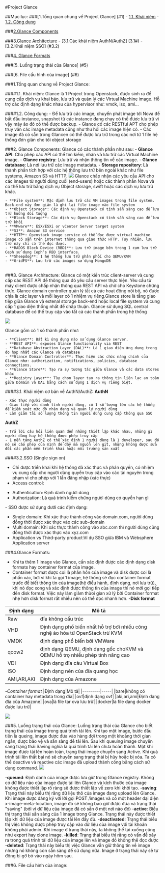 #Project Glance

##Mục lục:
###[1.Tổng quan chung về Project Glance] (#1)
	- [1.1. Khái niệm](#1.1)
	- [1.2. Công dụng](#1.2)
	
###[2.Glance Components](#2)

###[3.Glance Architecture](#3)
	- [3.1.Các khái niệm AuthN/AuthZ] (3.1#)
	- [3.2.Khái niệm SSO] (#3.2)

###[4. Glance Formats](#4)

###[5. Luồng trạng thái của Glance] (#5)

###[6. File cấu hình của image] (#6)


<a name="1"></a>
###1.Tổng quan chung về Project Glance:

<a name="1.1"></a>
####1.1. Khái niệm:
Glance là 1 Project trong Openstack, được sinh ra để cung cấp dịch vụ khai báo, lưu trữ và quản lý các Virtual Machine image. Hỗ trợ các định dạng khác nhau của hypervisor như: vmdk, iso, ami...

<a name="1.2"></a>
####1.2. Công dụng:
	- Để lưu trữ các image, chuyển phát image tới Nova để bắt đầu instance, snapshot từ các instance đang chạy có thể được lưu trữ vì vậy máy ảo đó có thể được backup.
	- Glance có các RESTful APT cho phép truy vấn các image metadata cũng như thu hồi các image hiện có.
	- Các image đã có sẵn trong Glancen có thể được lưu trữ trong các nơi từ 1 file hệ thống đơn giản cho tói object storage
	
<a name ="2"></a>
###2. Glance Components:
Glance có các thành phần như sau:
		- **Glance API**: Cho phép các API có thể tìm kiếm, nhận và lưu trữ các Virtual Machine image.
		- **Glance registry**: Lưu trữ và nhận thông tin về các image.
		- **Glance database**: Là nơi lưu trữ các image metadata.
		- **Storage repository**: Là thành phần tích hợp với các hệ thống lưu trữ bên ngoài khác như file systems, Amazon S3 và HTTP.
<img src="http://www.sparkmycloud.com/blog/wp-content/uploads/2016/01/Untitled-drawing2.png">
Glance chấp nhận các yêu cầu API cho các images từ người dùng cuối (end-users) hoặc các thành phần Nova và có thể lưu trữ bằng dịch vụ Object storage, swift hoặc các dịch vụ lưu trữ khác.


	- **File system**: Mặc định lưu trữ các VM images trong file system. Back-end này đơn giản là ghi lại file image vào file system
	- **Object Storage*: Các dịnh vụ Openstack có tính sẵn sàng cao để lưu trữ hướng đối tượng
	- **Block Storage**: Các dịch vụ Openstack có tính sẵn sàng cao để lưu trữ khối
	- **VMware**: ESX/ESXi or vCenter Server target system
	- **S3**: Amazon S3 service
	- **HTTP*: Openstack image service có thể đọc được virtual machine image có sẵn trên internet thông qua giao thức HTTP. Tuy nhiên, lưu trữ này chỉ có thể đọc được.
	- **RADOS Block Device (RBD)**: Lưu trữ image bên trong 1 cụm lưu trữ Ceph sử dụng Ceph’s RBD interface.
	- **Sheepdog**: 1 hệ thống lưu trữ phân phối cho QEMU/KVM
	- **GridFS**: Lưu trữ các images sử dụng MongoDB

<a name ="3"></a>	
###3. Glance Architecture:
Glance có một kiến trúc client-server và cung cấp các REST API để thông qua đó yêu cầu server thực hiện. Yêu cầu từ máy client được chấp nhận thông qua REST API và chờ cho Keystone chứng thực. Glance domain controller quản lý tất cả các hoạt động nội bộ, nó được chia là các layer và mỗi layer có 1 nhiệm vụ riêng.Glance store là tầng giao tiếp giữa Glance và extenal storage back-end hoặc local file system và cung cấp 1 giao diện thống nhất để chấp thuận. Glance sử dụng SQL central database để có thể truy cập vào tất cả các thành phần trong hệ thống 

<img src="http://www.sparkmycloud.com/blog/wp-content/uploads/2016/01/Untitled-drawing11.png">

Glance gồm có 1 sô thành phần như:

	- **Client**: Bất kì ứng dụng nào sử dụng Glance server.
	- **REST API**: exposes Glance functionality via REST
	- **Database Abstraction Layer (DAL)**: Là 1 giao diện ứng dụng trong đo hợp nhất các Glance và database
	- **Glance Domain Controller**: Thực hiện các chức năng chính của Glance như: authorization, notifications, policies, database connections.
	- **Glance Store**: Tạo ra sự tương tác giữa Glance và các data stores khác
	- **Registry Layer**: Tùy chọn layer tạo ra thông tin liên lạc an toàn giữa Domain và DAL bằng cách sử dụng 1 dịch vụ riêng biệt.


<a name="3.1"></a>
####3.1. Khái niệm cơ bản về AuthN/AuthZ:
**AuthN**

	- Xác thực người dùng
	- Giao tiếp với danh tính người dùng, có 1 số lượng lớn các hệ thống để kiểm soát mức độ nhận dạng và quản lý người dùng
	- Làm giảm tải số lượng thông tin người dùng cung cấp thông qua SSO

**AuthZ**

	- Trả lời câu hỏi liên quan đến những thiết lập khác nhau, những gì người dùng hay hệ thống được phép truy cập
	- 1 nền tảng AuthZ có thể xác định 1 người dùng là 1 developer, sau đó nó sẽ cấo phép của mình để đẩy mã nguồn lên git, những không được sửa đổi các phần mềm triển khai hoặc môi trường sản xuất


<a name="3.2"></a>
####3.2.SSO (Single sign on)
- Chỉ được triển khai khi hệ thống đã xác thực và phân quyền, có nhiệm vụ cung cấp cho người dùng quyền truy cập vào các tài nguyên trong phạm vi cho phép với 1 lần đăng nhập (xác thực)
- Access control:
<ul>
<li>Authentication: Định danh người dùng</li>
<li>Authorization: Là quá trình kiểm chứng người dùng có quyền hạn gì</li>
</ul>
- SSO được sử dụng dưới các định dạng:
<ul>
<li>Single domain: Khi xác thực thành công vào domain.com, người dùng đồng thời được xác thực vào các sub-domain</li>
<li>Multi domain: Khi xác thực thành công vào abc.com thì người dùng cũng đồng thời được xác thực vào xyz.com</li>
<li>Application vs Third-party product:Ví dụ SSO giữa IBM và Websphere Application server</li>
</ul>
<a name="4"></a>
###4.Glance Formats:

- Khi ta thêm 1 image vào Glance, cần xác định được các định dạng disk formats hay container format của image.
- Container format được coi là phần hồn của image và disk được coi là phần xác, bởi vì khi ta gọi 1 image, hệ thống sẽ đọc container format trước để biết thông tin của image(hệ điều hành, định dạng, nơi lưu trữ), khi nó đọc xong và xác định được thông tin của image thì nó mới gọi tiếp đến disk format. Việc này làm giảm thừoi gian xử lý bởi Container format nhẹ hơn disk format rất nhiều nên có thể đọc nhanh hơn.
-**Disk format**

|Định dạng|Mô tả|
|---------|-----|
|Raw|đĩa không cấu trúc|
|VHD|Định dạng phổ biến nhất hỗ trợ bởi nhiều công nghệ ảo hóa từ OpenStack trừ KVM
|VMDK|định dạng phổ biến bởi VMWare|
|qcow2|định dạng QEMU, định dạng gốc choKVM và QEMU hỗ trọ nhiều phép tính nâng cao|
|VDI|Định dạng đĩa cảu Virtual Box|
|ISO|Định dạng nén của đĩa quang học|
|AMI,ARI,AKI|Định dạng của Amazone|	

-*Container format*
|Định dạng|Mô tả|
|---------|-----|
|bare|không có container hay metadata trong đĩa|
|ovf|định dạng ovf|
|aki,ari,ami|Định dạng đĩa của Amazone|
|ova|là file tar ova lưu trữ|
|docker|là file dạng docker được lưu trữ|

<img src="http://www.sparkmycloud.com/blog/wp-content/uploads/2016/01/snapshot5.png">

<a name="5"></a>
###5. Luồng trạng thái của Glance:
Luồng trạng thái của Glance cho biết trạng thái của image trong quá trình tải lên. Khi tạo một image, bước đầu tiên là queing, image được đưa vào hàng đợi trong một khoảng thời gian ngắn, được bảo vệ và sẵn sàng để tải lên. Sau khi queuing image chuyển sang trạng thái Saving nghĩa là quá trình tải lên chưa hoàn thành. Một khi image được tải lên hoàn toàn, trạng thái image chuyển sang Active. Khi quá trình tải lên thất bại nó sẽ chuyển sang trạng thái bị hủy hoặc bị xóa. Ta có thể deactive và reactive các image đã upload thành công bằng cách sử dụng command. 
<img src="http://www.sparkmycloud.com/blog/wp-content/uploads/2016/01/Untitled-drawing1.jpg">

-**queued**: Định danh của image được lưu giữ trong Glance registry. Không có dữ liệu nào của image được tải lên Glance và kích thước của image không được thiết lập rõ ràng sẽ được thiết lập về zero khi khởi tạo.
-**saving**: Trạng thái này biểu thị rằng dữ liệu thô của image đang upload lên Glance. Khi image được đăng ký với lời gọi POST /images và có một header đại diện x-image-meta-location, image đó sẽ không bao giờ được đưa và trạng thái "saving" (bởi vì dữ liệu của image đã có sẵn ở một nơi nào đó)
-**active**: Biểu thị trạng thái sẵn sàng của 1 image trong Glance. Trạng thái này được thiết lập khi dữ liệu của image được tải lên đầy đủ.
-**deactivated**: Trạng thái biểu thị việc không được phép truy cập vào dữ liệu của image với tài khoản không phải admin. Khi image ở trạng thái này, ta không thể tải xuống cũng như export hay clone image.
-**killed**: Trạng thái biểu thị rằng có vấn đề xảy ra trong quá trình tải dữ liệu của image lên và image đó không thể đọc được
-**deleted**: Trạng thái này biểu thị việc Glance vẫn giữ thông tin về image nhưng nó không còn sẵn sàng để sử dụng nữa. Image ở trạng thái này sẽ tự động bị gỡ bỏ vào ngày hôm sau.

<a name="6"></a>
###6. File cấu hình của image:





	

	








